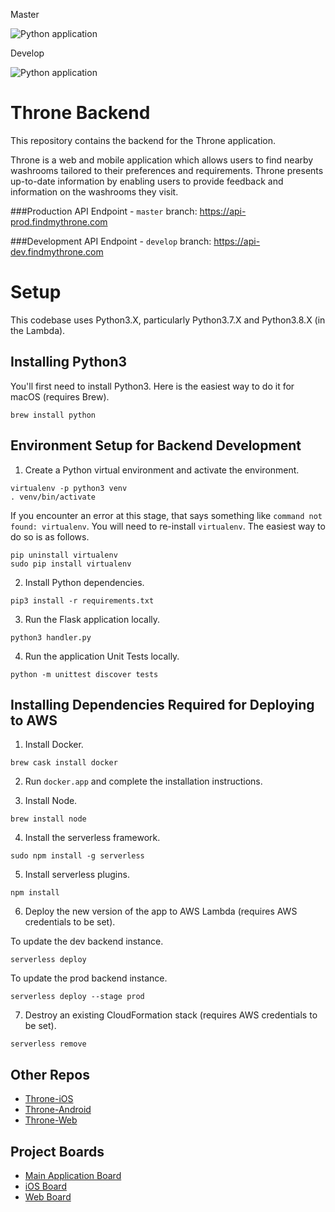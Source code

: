 Master

![Python application](https://github.com/DiljotSG/Throne-Backend/workflows/Python%20application/badge.svg?branch=master)

Develop

![Python application](https://github.com/DiljotSG/Throne-Backend/workflows/Python%20application/badge.svg?branch=develop)

# Throne Backend
This repository contains the backend for the Throne application.

Throne is a web and mobile application which allows users to find nearby washrooms tailored to their preferences and requirements. Throne presents up-to-date information by enabling users to provide feedback and information on the washrooms they visit.

###Production API Endpoint - `master` branch: https://api-prod.findmythrone.com

###Development API Endpoint - `develop` branch: https://api-dev.findmythrone.com

# Setup

This codebase uses Python3.X, particularly Python3.7.X and Python3.8.X (in the Lambda).

## Installing Python3

You'll first need to install Python3. Here is the easiest way to do it for macOS (requires Brew).

```shell
brew install python
```

## Environment Setup for Backend Development
1. Create a Python virtual environment and activate the environment.
```shell
virtualenv -p python3 venv
. venv/bin/activate
```

If you encounter an error at this stage, that says something like `command not found: virtualenv`. You will need to re-install `virtualenv`. The easiest way to do so is as follows.

```shell
pip uninstall virtualenv
sudo pip install virtualenv
```

2. Install Python dependencies.

```shell
pip3 install -r requirements.txt
```

3. Run the Flask application locally.
```shell
python3 handler.py
```

4. Run the application Unit Tests locally.
```shell
python -m unittest discover tests
```

## Installing Dependencies Required for Deploying to AWS

1. Install Docker.

```shell
brew cask install docker
```

2. Run `docker.app` and complete the installation instructions.

3. Install Node.

```shell
brew install node
```

4. Install the serverless framework.

```shell
sudo npm install -g serverless
```

5. Install serverless plugins.

```shell
npm install
```

6. Deploy the new version of the app to AWS Lambda (requires AWS credentials to be set).

To update the dev backend instance.

```shell
serverless deploy
```

To update the prod backend instance.

```shell
serverless deploy --stage prod
```

7. Destroy an existing CloudFormation stack (requires AWS credentials to be set).

```shell
serverless remove
```

## Other Repos

* [Throne-iOS](https://github.com/NickJosephson/Throne-iOS)
* [Throne-Android](https://github.com/NickJosephson/Throne-Android)
* [Throne-Web](https://github.com/DiljotSG/Throne-Web)

## Project Boards
* [Main Application Board](https://github.com/DiljotSG/Throne-Backend/projects/1)
* [iOS Board](https://github.com/NickJosephson/Throne-iOS/projects/1)
* [Web Board](https://github.com/DiljotSG/Throne-Web/projects/1)

